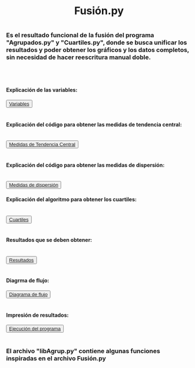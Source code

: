 <center>
<h1>Fusión.py<h1>
</center>

<h3>Es el resultado funcional de la fusión del programa "Agrupados.py" y "Cuartiles.py", donde se busca unificar los resultados y poder obtener los gráficos y los datos completos, sin necesidad de hacer reescritura manual doble.</h3>
<br><br>

<h4>Explicación de las variables:</h4>
<button><a href="./Variables.md">Variables</a></button>
<br>
<br>
<h4>Explicación del código para obtener las medidas de tendencia central:</h4>
<br>
<button><a href="./MTC.md">Medidas de Tendencia Central</a></button>
<br>
<br>
<h4>Explicación del código para obtener las medidas de dispersión:</h4>
<br>
<button><a href="./MD.md">Medidas de dispersión</a></button>
<br>
<h4>Explicación del algoritmo para obtener los cuartiles:</h4>
<br>
<button><a href="./Cuartiles.md">Cuartiles</a></button>
<br>
<br>
<h4>Resultados que se deben obtener:</h4>
<br>
<button><a href="./Resultados.md">Resultados</a></button>
<br>
<br>
<h4>Diagrma de flujo:</h4>
<button><a href="./Diagrama.md">Diagrama de flujo</a></button>
<br>
<br>
<h4>Impresión de resultados:</h4>
<button><a href="../../IMAGENES/">Ejecución del programa</a></button>
<br>
<br>
<h3>El archivo "libAgrup.py" contiene algunas funciones inspiradas en el archivo Fusión.py</h3>